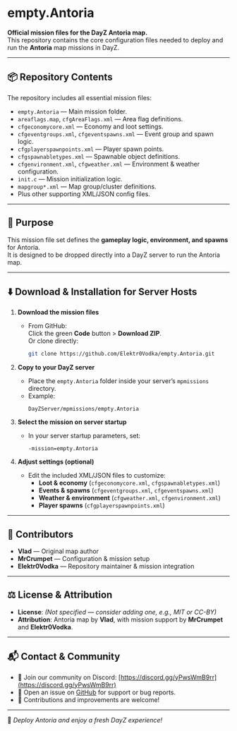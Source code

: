 # empty.Antoria

**Official mission files for the DayZ Antoria map.**  
This repository contains the core configuration files needed to deploy and run the **Antoria** map missions in DayZ.

---

## 📦 Repository Contents

The repository includes all essential mission files:

- `empty.Antoria` — Main mission folder.
- `areaflags.map`, `cfgAreaFlags.xml` — Area flag definitions.
- `cfgeconomycore.xml` — Economy and loot settings.
- `cfgeventgroups.xml`, `cfgeventspawns.xml` — Event group and spawn logic.
- `cfgplayerspawnpoints.xml` — Player spawn points.
- `cfgspawnabletypes.xml` — Spawnable object definitions.
- `cfgenvironment.xml`, `cfgweather.xml` — Environment & weather configuration.
- `init.c` — Mission initialization logic.
- `mapgroup*.xml` — Map group/cluster definitions.
- Plus other supporting XML/JSON config files.

---

## 📝 Purpose

This mission file set defines the **gameplay logic, environment, and spawns** for Antoria.  
It is designed to be dropped directly into a DayZ server to run the Antoria map.

---

## ⬇️ Download & Installation for Server Hosts

1. **Download the mission files**  
   - From GitHub:  
     Click the green **Code** button > **Download ZIP**.  
     Or clone directly:  
     ```bash
     git clone https://github.com/Elektr0Vodka/empty.Antoria.git
     ```

2. **Copy to your DayZ server**  
   - Place the `empty.Antoria` folder inside your server’s `mpmissions` directory.  
   - Example:  
     ```
     DayZServer/mpmissions/empty.Antoria
     ```

3. **Select the mission on server startup**  
   - In your server startup parameters, set:  
     ```
     -mission=empty.Antoria
     ```

4. **Adjust settings (optional)**  
   - Edit the included XML/JSON files to customize:  
     - **Loot & economy** (`cfgeconomycore.xml`, `cfgspawnabletypes.xml`)  
     - **Events & spawns** (`cfgeventgroups.xml`, `cfgeventspawns.xml`)  
     - **Weather & environment** (`cfgweather.xml`, `cfgenvironment.xml`)  
     - **Player spawns** (`cfgplayerspawnpoints.xml`)  

---

## 🙌 Contributors

- **Vlad** — Original map author  
- **MrCrumpet** — Configuration & mission setup  
- **Elektr0Vodka** — Repository maintainer & mission integration  

---

## ⚖️ License & Attribution

- **License**: _(Not specified — consider adding one, e.g., MIT or CC-BY)_  
- **Attribution**: Antoria map by **Vlad**, with mission support by **MrCrumpet** and **Elektr0Vodka**.  

---

## 📬 Contact & Community

- 📢 Join our community on Discord: [https://discord.gg/yPwsWmB9rr](https://discord.gg/yPwsWmB9rr)  
- 💬 Open an issue on [GitHub](https://github.com/Elektr0Vodka/empty.Antoria/issues) for support or bug reports.  
- 🙏 Contributions and improvements are welcome!  

---

🚀 *Deploy Antoria and enjoy a fresh DayZ experience!*
